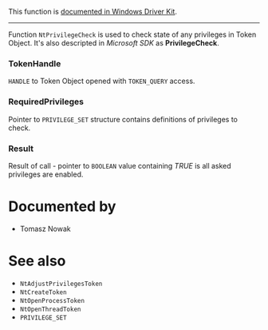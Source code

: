 This function is [documented in Windows Driver Kit](https://learn.microsoft.com/en-us/windows-hardware/drivers/ddi/ntifs/nf-ntifs-ntprivilegecheck).

---

Function `NtPrivilegeCheck` is used to check state of any privileges in Token Object. It's also descripted in *Microsoft SDK* as **PrivilegeCheck**.

### TokenHandle

`HANDLE` to Token Object opened with `TOKEN_QUERY` access.

### RequiredPrivileges

Pointer to `PRIVILEGE_SET` structure contains definitions of privileges to check.

### Result

Result of call - pointer to `BOOLEAN` value containing *TRUE* is all asked privileges are enabled.

# Documented by

* Tomasz Nowak

# See also

* `NtAdjustPrivilegesToken`
* `NtCreateToken`
* `NtOpenProcessToken`
* `NtOpenThreadToken`
* `PRIVILEGE_SET`
